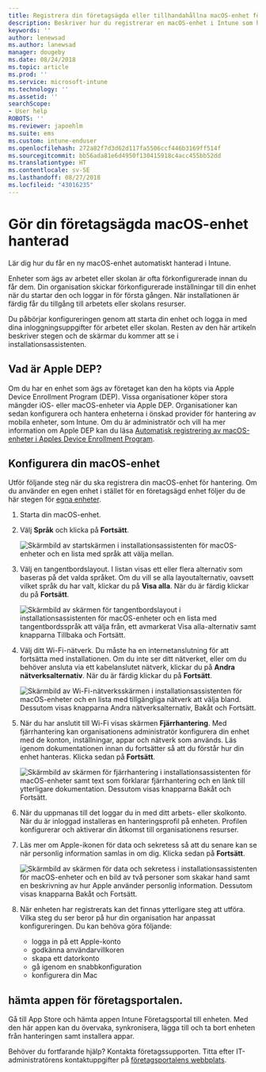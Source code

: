 ```yaml
---
title: Registrera din företagsägda eller tillhandahållna macOS-enhet för hantering | Microsoft Docs
description: Beskriver hur du registrerar en macOS-enhet i Intune som har köpts och tillhandahålls av din organisation.
keywords: ''
author: lenewsad
ms.author: lanewsad
manager: dougeby
ms.date: 08/24/2018
ms.topic: article
ms.prod: ''
ms.service: microsoft-intune
ms.technology: ''
ms.assetid: ''
searchScope:
- User help
ROBOTS: ''
ms.reviewer: japoehlm
ms.suite: ems
ms.custom: intune-enduser
ms.openlocfilehash: 272a82f7d3d62d117fa5506ccf446b3169ff514f
ms.sourcegitcommit: bb56ada81e6d4950f130415918c4acc455bb52dd
ms.translationtype: HT
ms.contentlocale: sv-SE
ms.lasthandoff: 08/27/2018
ms.locfileid: "43016235"
---
```

# <a name="get-your-company-owned-macos-device-managed"></a>Gör din företagsägda macOS-enhet hanterad

Lär dig hur du får en ny macOS-enhet automatiskt hanterad i Intune.

Enheter som ägs av arbetet eller skolan är ofta förkonfigurerade innan du får dem. Din organisation skickar förkonfigurerade inställningar till din enhet när du startar den och loggar in för första gången. När installationen är färdig får du tillgång till arbetets eller skolans resurser. 

Du påbörjar konfigureringen genom att starta din enhet och logga in med dina inloggningsuppgifter för arbetet eller skolan. Resten av den här artikeln beskriver stegen och de skärmar du kommer att se i installationsassistenten.   

## <a name="what-is-apple-dep"></a>Vad är Apple DEP?
Om du har en enhet som ägs av företaget kan den ha köpts via Apple Device Enrollment Program (DEP). Vissa organisationer köper stora mängder iOS- eller macOS-enheter via Apple DEP. Organisationer kan sedan konfigurera och hantera enheterna i önskad provider för hantering av mobila enheter, som Intune. Om du är administratör och vill ha mer information om Apple DEP kan du läsa [Automatisk registrering av macOS-enheter i Apples Device Enrollment Program](https://docs.microsoft.com/intune/device-enrollment-program-enroll-macos).  

## <a name="set-up-your-macos-device"></a>Konfigurera din macOS-enhet  
Utför följande steg när du ska registrera din macOS-enhet för hantering. Om du använder en egen enhet i stället för en företagsägd enhet följer du de här stegen för [egna enheter](enroll-your-device-in-intune-macos-cp.md).  

1. Starta din macOS-enhet. 
2. Välj **Språk** och klicka på **Fortsätt**.  

   ![Skärmbild av startskärmen i installationsassistenten för macOS-enheter och en lista med språk att välja mellan.](./media/macos-dep-welcome-1808.png)   
3. Välj en tangentbordslayout. I listan visas ett eller flera alternativ som baseras på det valda språket. Om du vill se alla layoutalternativ, oavsett vilket språk du har valt, klickar du på **Visa alla**. När du är färdig klickar du på **Fortsätt**.  

   ![Skärmbild av skärmen för tangentbordslayout i installationsassistenten för macOS-enheter och en lista med tangentbordsspråk att välja från, ett avmarkerat Visa alla-alternativ samt knapparna Tillbaka och Fortsätt.](./media/macos-dep-keyboard-1808.png)  
4. Välj ditt Wi-Fi-nätverk. Du måste ha en internetanslutning för att fortsätta med installationen. Om du inte ser ditt nätverket, eller om du behöver ansluta via ett kabelanslutet nätverk, klickar du på **Andra nätverksalternativ**. När du är färdig klickar du på **Fortsätt**.  

   ![Skärmbild av Wi-Fi-nätverksskärmen i installationsassistenten för macOS-enheter och en lista med tillgängliga nätverk att välja bland. Dessutom visas knapparna Andra nätverksalternativ, Bakåt och Fortsätt.](./media/macos-dep-wifi-1808.png)  
5. När du har anslutit till Wi-Fi visas skärmen **Fjärrhantering**. Med fjärrhantering kan organisationens administratör konfigurera din enhet med de konton, inställningar, appar och nätverk som används. Läs igenom dokumentationen innan du fortsätter så att du förstår hur din enhet hanteras. Klicka sedan på **Fortsätt**.  

   ![Skärmbild av skärmen för fjärrhantering i installationsassistenten för macOS-enheter samt text som förklarar fjärrhantering och en länk till ytterligare dokumentation. Dessutom visas knapparna Bakåt och Fortsätt.](./media/macos-dep-remote-management-1-1808.png)  
6. När du uppmanas till det loggar du in med ditt arbets- eller skolkonto. När du är inloggad installeras en hanteringsprofil på enheten. Profilen konfigurerar och aktiverar din åtkomst till organisationens resurser.  
7. Läs mer om Apple-ikonen för data och sekretess så att du senare kan se när personlig information samlas in om dig. Klicka sedan på **Fortsätt**.  

   ![Skärmbild av skärmen för data och sekretess i installationsassistenten för macOS-enheter och en bild av två personer som skakar hand samt en beskrivning av hur Apple använder personlig information. Dessutom visas knapparna Bakåt och Fortsätt.](./media/macos-dep-apple-data-privacy-1808.png)  
8. När enheten har registrerats kan det finnas ytterligare steg att utföra. Vilka steg du ser beror på hur din organisation har anpassat konfigureringen. Du kan behöva göra följande:
    * logga in på ett Apple-konto
    * godkänna användarvillkoren
    * skapa ett datorkonto
    * gå igenom en snabbkonfiguration
    * konfigurera din Mac  
## <a name="get-the-company-portal-app"></a>hämta appen för företagsportalen.      
Gå till App Store och hämta appen Intune Företagsportal till enheten. Med den här appen kan du övervaka, synkronisera, lägga till och ta bort enheten från hanteringen samt installera appar.

Behöver du fortfarande hjälp? Kontakta företagssupporten. Titta efter IT-administratörens kontaktuppgifter på [företagsportalens webbplats](https://portal.manage.microsoft.com#HelpDeskDialog).
